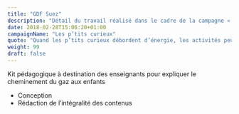 ```yaml
---
title: "GDF Suez"
description: "Détail du travail réalisé dans le cadre de la campagne « Les p’tits curieux » pour GDF Suez"
date: 2018-02-28T15:06:20+01:00
campaignName: "Les p’tits curieux"
quote: "Quand les p’tits curieux débordent d’énergie, les activités peuvent commencer !"
weight: 99
draft: false
---
```


Kit pédagogique à destination des enseignants pour expliquer le cheminement du gaz aux enfants

- Conception
- Rédaction de l’intégralité des contenus
